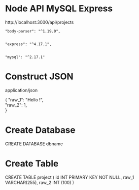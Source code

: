# Node API MySQL  Express

http://localhost:3000/api/projects  
  

    "body-parser": "^1.19.0",  


    "express": "^4.17.1",  


    "mysql": "^2.17.1"  
  
# Construct JSON  
  
  application/json
  
{ 
	"raw_1": "Hello !",  
	"raw_2": 1,  	
}


# Create Database

CREATE DATABASE dbname

# Create Table

CREATE TABLE project
(
    id INT PRIMARY KEY NOT NULL,
    raw_1 VARCHAR(255),
    raw_2 INT (100)
)